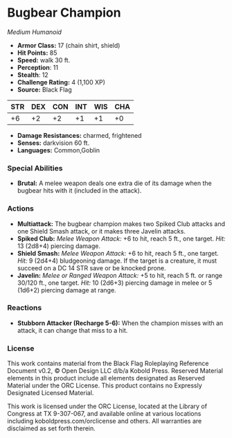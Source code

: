 # Bugbear Champion

*Medium* *Humanoid*

- **Armor Class:** 17 (chain shirt, shield)
- **Hit Points:** 85 
- **Speed:** walk 30 ft.
- **Perception**: 11
- **Stealth**: 12
- **Challenge Rating:** 4 (1,100 XP)
- **Source:** Black Flag

| STR | DEX | CON | INT | WIS | CHA |
| --- | --- | --- | --- | --- | --- |
| +6 | +2 | +2 | +1 | +1 | +0 |

- **Damage Resistances:** charmed, frightened
- **Senses:** darkvision 60 ft.
- **Languages:** Common,Goblin

### Special Abilities

- **Brutal:** A melee weapon deals one extra die of its damage when the bugbear hits with it (included in the attack).

### Actions

- **Multiattack:** The bugbear champion makes two Spiked Club attacks and one Shield Smash attack, or it makes three Javelin attacks.
- **Spiked Club:** _Melee Weapon Attack:_ +6 to hit, reach 5 ft., one target. _Hit:_ 13 (2d8+4) piercing damage.
- **Shield Smash:** _Melee Weapon Attack:_ +6 to hit, reach 5 ft., one target. _Hit:_ 9 (2d4+4) bludgeoning damage. If the target is a creature, it must succeed on a DC 14 STR save or be knocked prone.
- **Javelin:** _Melee or Ranged Weapon Attack:_ +5 to hit, reach 5 ft. or range 30/120 ft., one target. _Hit:_ 10 (2d6+3) piercing damage in melee or 5 (1d6+2) piercing damage at range.

### Reactions

- **Stubborn Attacker (Recharge 5-6):** When the champion misses with an attack, it can change that miss to a hit.


### License

This work contains material from the Black Flag Roleplaying Reference Document v0.2, © Open Design LLC d/b/a Kobold Press. Reserved Material elements in this product include all elements designated as Reserved Material under the ORC License. This product contains no Expressly Designated Licensed Material.

This work is licensed under the ORC License, located at the Library of Congress at TX 9-307-067, and available online at various locations including koboldpress.com/orclicense and others. All warranties are disclaimed as set forth therein.
